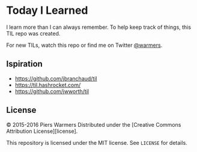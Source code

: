# Today I Learned

I learn more than I can always remember. To help keep track of things, this TIL repo was created.

For new TILs, watch this repo or find me on Twitter [@warmers](http://twitter.com/warmers).

Ispiration
----------

- https://github.com/jbranchaud/til
- https://til.hashrocket.com/
- https://github.com/jwworth/til

License
-------

&copy; 2015-2016 Piers Warmers
Distributed under the [Creative Commons Attribution License][license].

This repository is licensed under the MIT license. See `LICENSE` for
details.
